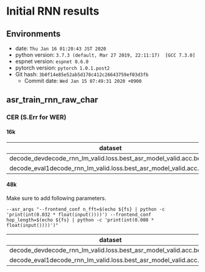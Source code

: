 <!-- Generated by scripts/utils/show_asr_result.sh -->
# Initial RNN results
## Environments
- date: `Thu Jan 16 01:20:43 JST 2020`
- python version: `3.7.3 (default, Mar 27 2019, 22:11:17)  [GCC 7.3.0]`
- espnet version: `espnet 0.6.0`
- pytorch version: `pytorch 1.0.1.post2`
- Git hash: `3b0f14e85e52ab5d178c412c26643759ef03d3fb`
  - Commit date: `Wed Jan 15 07:49:31 2020 +0900`

## asr_train_rnn_raw_char
### CER (S.Err for WER)

#### 16k

|dataset|Snt|Wrd|Corr|Sub|Del|Ins|Err|S.Err|
|---|---|---|---|---|---|---|---|---|
|decode_devdecode_rnn_lm_valid.loss.best_asr_model_valid.acc.best|250|6349|83.4|12.5|4.1|1.5|18.1|95.2|
|decode_eval1decode_rnn_lm_valid.loss.best_asr_model_valid.acc.best|250|5928|82.5|13.5|4.0|1.7|19.1|95.2|

#### 48k

Make sure to add following parameters.
```
--asr_args "--frontend_conf n_fft=$(echo ${fs} | python -c 'print(int(0.032 * float(input())))') --frontend_conf hop_length=$(echo ${fs} | python -c 'print(int(0.008 * float(input())))')"
```

|dataset|Snt|Wrd|Corr|Sub|Del|Ins|Err|S.Err|
|---|---|---|---|---|---|---|---|---|
|decode_devdecode_rnn_lm_valid.loss.best_asr_model_valid.acc.best|250|6349|84.7|12.0|3.3|1.7|17.0|94.8|
|decode_eval1decode_rnn_lm_valid.loss.best_asr_model_valid.acc.best|250|5928|83.5|13.1|3.4|1.6|18.0|94.8|
